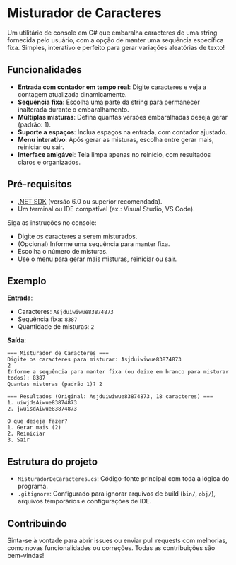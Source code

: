 # Misturador de Caracteres

Um utilitário de console em C# que embaralha caracteres de uma string fornecida pelo usuário, com a opção de manter uma sequência específica fixa. Simples, interativo e perfeito para gerar variações aleatórias de texto!

## Funcionalidades

- **Entrada com contador em tempo real**: Digite caracteres e veja a contagem atualizada dinamicamente.
- **Sequência fixa**: Escolha uma parte da string para permanecer inalterada durante o embaralhamento.
- **Múltiplas misturas**: Defina quantas versões embaralhadas deseja gerar (padrão: 1).
- **Suporte a espaços**: Inclua espaços na entrada, com contador ajustado.
- **Menu interativo**: Após gerar as misturas, escolha entre gerar mais, reiniciar ou sair.
- **Interface amigável**: Tela limpa apenas no reinício, com resultados claros e organizados.

## Pré-requisitos

- [.NET SDK](https://dotnet.microsoft.com/download) (versão 6.0 ou superior recomendada).
- Um terminal ou IDE compatível (ex.: Visual Studio, VS Code).


Siga as instruções no console:
   - Digite os caracteres a serem misturados.
   - (Opcional) Informe uma sequência para manter fixa.
   - Escolha o número de misturas.
   - Use o menu para gerar mais misturas, reiniciar ou sair.

## Exemplo

**Entrada**:
- Caracteres: `Asjduiwiwue83874873`
- Sequência fixa: `8387`
- Quantidade de misturas: `2`

**Saída**:
```
=== Misturador de Caracteres ===
Digite os caracteres para misturar: Asjduiwiwue83874873
2
Informe a sequência para manter fixa (ou deixe em branco para misturar todos): 8387
Quantas misturas (padrão 1)? 2

=== Resultados (Original: Asjduiwiwue83874873, 18 caracteres) ===
1. uiwjdsAiwue83874873
2. jwuisdAiwue83874873

O que deseja fazer?
1. Gerar mais (2)
2. Reiniciar
3. Sair
```

## Estrutura do projeto

- `MisturadorDeCaracteres.cs`: Código-fonte principal com toda a lógica do programa.
- `.gitignore`: Configurado para ignorar arquivos de build (`bin/`, `obj/`), arquivos temporários e configurações de IDE.

## Contribuindo

Sinta-se à vontade para abrir issues ou enviar pull requests com melhorias, como novas funcionalidades ou correções. Todas as contribuições são bem-vindas!

